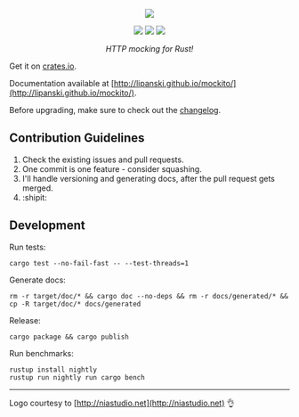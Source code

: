 <p>
  <p align="center"><img src="http://lipanski.github.io/mockito/logo/logo-black.png"></p>
  <p align="center">
    <a href="https://crates.io/crates/mockito"><img src="https://img.shields.io/crates/v/mockito.svg"></a>
    <a href="https://travis-ci.org/lipanski/mockito"><img src="https://travis-ci.org/lipanski/mockito.svg?branch=master"></a>
    <a href="https://ci.appveyor.com/project/lipanski/mockito"><img src="https://ci.appveyor.com/api/projects/status/lipanski/mockito?branch=master"></a>
  </p>
  <p align="center"><em>HTTP mocking for Rust!</em></p>
</p>

Get it on [crates.io](https://crates.io/crates/mockito/).

Documentation available at [http://lipanski.github.io/mockito/](http://lipanski.github.io/mockito/).

Before upgrading, make sure to check out the [changelog](https://github.com/lipanski/mockito/releases).

## Contribution Guidelines

1. Check the existing issues and pull requests.
2. One commit is one feature - consider squashing.
3. I'll handle versioning and generating docs, after the pull request gets merged.
4. :shipit:

## Development

Run tests:

```
cargo test --no-fail-fast -- --test-threads=1
```

Generate docs:

```
rm -r target/doc/* && cargo doc --no-deps && rm -r docs/generated/* && cp -R target/doc/* docs/generated
```

Release:

```
cargo package && cargo publish
```

Run benchmarks:

```
rustup install nightly
rustup run nightly run cargo bench
```

---

Logo courtesy to [http://niastudio.net](http://niastudio.net) :ok_hand:
